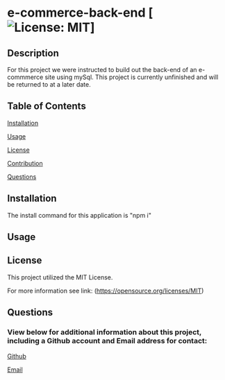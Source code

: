 # e-commerce-back-end [![License: MIT](https://img.shields.io/badge/License-MIT-yellow.svg)]

  ## Description
For this project we were instructed to build out the back-end of an e-commmerce site using mySql. This project is currently unfinished and will be returned to at a later date.
  
  ## Table of Contents

  [Installation](#installation)

  [Usage](#usage)

  [License](#license)

  [Contribution](#contribution)

  [Questions](#questions)


  ## Installation 

The install command for this application is "npm i"

  ## Usage


  ## License 

  This project utilized the MIT License. 

  For more information see link: (https://opensource.org/licenses/MIT) 

  ## Questions

  ### View below for additional information about this project, including a Github account and Email address for contact:

  [Github](https://github.com/mserafin20)

  [Email](mailto:mmserafin20@gmail.com)